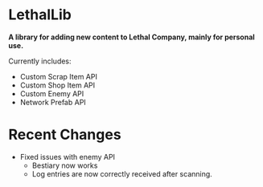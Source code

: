 # LethalLib  
**A library for adding new content to Lethal Company, mainly for personal use.**
  
Currently includes: 
- Custom Scrap Item API
- Custom Shop Item API
- Custom Enemy API
- Network Prefab API

# Recent Changes 
   
- Fixed issues with enemy API  
	- Bestiary now works  
	- Log entries are now correctly received after scanning.  
